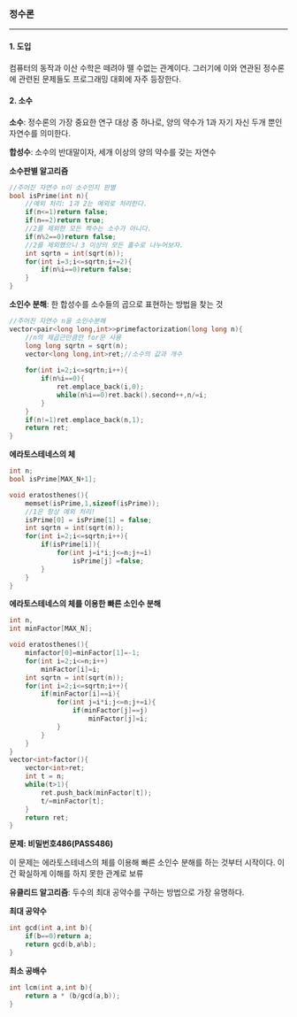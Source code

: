 ### 정수론

------

#### 1. 도입

컴퓨터의 동작과 이산 수학은 떼려야 뗄 수없는 관계이다. 그러기에 이와 연관된 정수론에 관련된 문제들도 프로그래밍 대회에 자주 등장한다. 

#### 2. 소수

**소수**: 정수론의 가장 중요한 연구 대상 중 하나로, 양의 약수가 1과 자기 자신 두개 뿐인 자연수를 의미한다.

**합성수**: 소수의 반대말이자, 세개 이상의 양의 약수를 갖는 자연수



**소수판별 알고리즘**

```c++
//주어진 자연수 n이 소수인지 판별
bool isPrime(int n){
    //예외 처리: 1과 2는 예외로 처리한다.
	if(n<=1)return false;
    if(n==2)return true;
    //2를 제외한 모든 짝수는 소수가 아니다.
    if(n%2==0)return false;
    //2를 제외했으니 3 이상의 모든 홀수로 나누어보자.
    int sqrtn = int(sqrt(n));
    for(int i=3;i<=sqrtn;i+=2){
        if(n%i==0)return false;
    }
}
```

**소인수 분해**: 한 합성수를 소수들의 곱으로 표현하는 방법을 찾는 것

```c++
//주어진 자연수 n을 소인수분해
vector<pair<long long,int>>primefactorization(long long n){
    //n의 제곱근만큼만 for문 사용
    long long sqrtn = sqrt(n);
    vector<long long,int>ret;//소수의 값과 개수
    
    for(int i=2;i<=sqrtn;i++){
        if(n%i==0){
            ret.emplace_back(i,0);
            while(n%i==0)ret.back().second++,n/=i;
        }
    }
    if(n!=1)ret.emplace_back(n,1);
    return ret;
}
```

**에라토스테네스의 체**

```c++
int n;
bool isPrime[MAX_N+1];

void eratosthenes(){
    memset(isPrime,1,sizeof(isPrime));
    //1은 항상 예외 처리!
    isPrime[0] = isPrime[1] = false;
    int sqrtn = int(sqrt(n));
    for(int i=2;i<=sqrtn;i++){
        if(isPrime[i]){
            for(int j=i*i;j<=n;j+=i)
                isPrime[j] =false;
        }
    }
}
```

**에라토스테네스의 체를 이용한 빠른 소인수 분해**

```c++
int n,
int minFactor[MAX_N];

void eratosthenes(){
	minfactor[0]=minFactor[1]=-1;
    for(int i=2;i<=n;i++)
        minFactor[i]=i;
    int sqrtn = int(sqrt(n));
    for(int i=2;i<=sqrtn;i++){
        if(minFactor[i]==i){
            for(int j=i*i;j<=n;j+=i){
                if(minFactor[j]==j)
                    minFactor[j]=i;
            }
        }
    }
}
vector<int>factor(){
	vector<int>ret;
    int t = n;
    while(t>1){
        ret.push_back(minFactor[t]);
        t/=minFactor[t];
    }
    return ret;
}
```

**문제: 비밀번호486(PASS486)**

이 문제는 에라토스테네스의 체를 이용해 빠른 소인수 분해를 하는 것부터 시작이다. 이건 확실하게 이해를 하지 못한 관계로 보류

**유클리드 알고리즘**: 두수의 최대 공약수를 구하는 방법으로 가장 유명하다.

**최대 공약수**

```c++
int gcd(int a,int b){
	if(b==0)return a;
    return gcd(b,a%b);
}
```

**최소 공배수**

```c++
int lcm(int a,int b){
	return a * (b/gcd(a,b));
}
```


